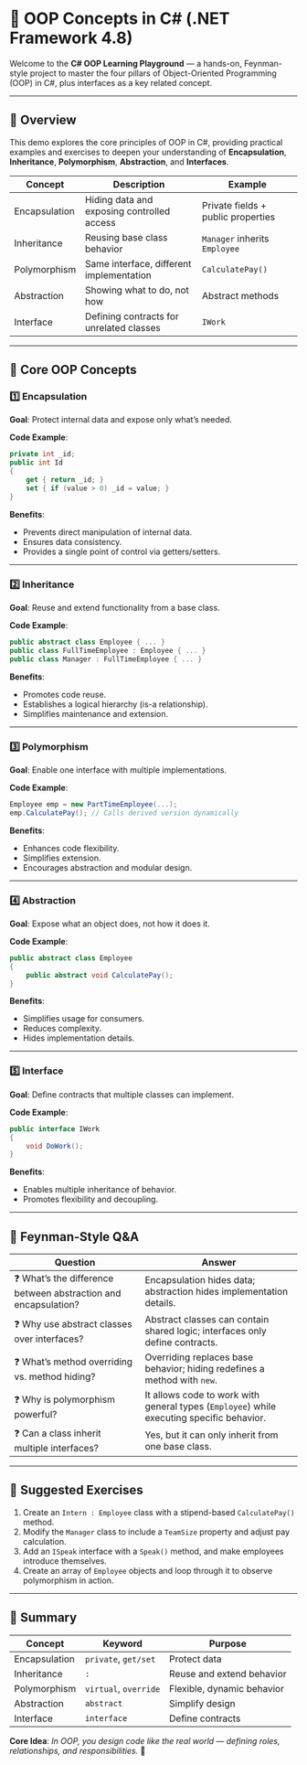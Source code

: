 # 📘 OOP Concepts in C# (.NET Framework 4.8)

Welcome to the **C# OOP Learning Playground** — a hands-on, Feynman-style project to master the four pillars of Object-Oriented Programming (OOP) in C#, plus interfaces as a key related concept.

---

## 🌟 Overview

This demo explores the core principles of OOP in C#, providing practical examples and exercises to deepen your understanding of **Encapsulation**, **Inheritance**, **Polymorphism**, **Abstraction**, and **Interfaces**.

| Concept       | Description                                   | Example                     |
|---------------|-----------------------------------------------|-----------------------------|
| Encapsulation | Hiding data and exposing controlled access    | Private fields + public properties |
| Inheritance   | Reusing base class behavior                   | `Manager` inherits `Employee` |
| Polymorphism  | Same interface, different implementation      | `CalculatePay()`            |
| Abstraction   | Showing what to do, not how                   | Abstract methods            |
| Interface     | Defining contracts for unrelated classes      | `IWork`                     |

---

## 🧱 Core OOP Concepts

### 1️⃣ Encapsulation
**Goal**: Protect internal data and expose only what’s needed.

**Code Example**:
```csharp
private int _id;
public int Id 
{ 
    get { return _id; } 
    set { if (value > 0) _id = value; } 
}
```

**Benefits**:
- Prevents direct manipulation of internal data.
- Ensures data consistency.
- Provides a single point of control via getters/setters.

---

### 2️⃣ Inheritance
**Goal**: Reuse and extend functionality from a base class.

**Code Example**:
```csharp
public abstract class Employee { ... }
public class FullTimeEmployee : Employee { ... }
public class Manager : FullTimeEmployee { ... }
```

**Benefits**:
- Promotes code reuse.
- Establishes a logical hierarchy (is-a relationship).
- Simplifies maintenance and extension.

---

### 3️⃣ Polymorphism
**Goal**: Enable one interface with multiple implementations.

**Code Example**:
```csharp
Employee emp = new PartTimeEmployee(...);
emp.CalculatePay(); // Calls derived version dynamically
```

**Benefits**:
- Enhances code flexibility.
- Simplifies extension.
- Encourages abstraction and modular design.

---

### 4️⃣ Abstraction
**Goal**: Expose what an object does, not how it does it.

**Code Example**:
```csharp
public abstract class Employee
{
    public abstract void CalculatePay();
}
```

**Benefits**:
- Simplifies usage for consumers.
- Reduces complexity.
- Hides implementation details.

---

### 5️⃣ Interface
**Goal**: Define contracts that multiple classes can implement.

**Code Example**:
```csharp
public interface IWork
{
    void DoWork();
}
```

**Benefits**:
- Enables multiple inheritance of behavior.
- Promotes flexibility and decoupling.

---

## 🧠 Feynman-Style Q&A

| Question | Answer |
|----------|--------|
| ❓ What’s the difference between abstraction and encapsulation? | Encapsulation hides data; abstraction hides implementation details. |
| ❓ Why use abstract classes over interfaces? | Abstract classes can contain shared logic; interfaces only define contracts. |
| ❓ What’s method overriding vs. method hiding? | Overriding replaces base behavior; hiding redefines a method with `new`. |
| ❓ Why is polymorphism powerful? | It allows code to work with general types (`Employee`) while executing specific behavior. |
| ❓ Can a class inherit multiple interfaces? | Yes, but it can only inherit from one base class. |

---

## 🧪 Suggested Exercises

1. Create an `Intern : Employee` class with a stipend-based `CalculatePay()` method.
2. Modify the `Manager` class to include a `TeamSize` property and adjust pay calculation.
3. Add an `ISpeak` interface with a `Speak()` method, and make employees introduce themselves.
4. Create an array of `Employee` objects and loop through it to observe polymorphism in action.

---

## 🧭 Summary

| Concept       | Keyword             | Purpose                       |
|---------------|---------------------|-------------------------------|
| Encapsulation | `private`, `get/set`| Protect data                  |
| Inheritance   | `:`                 | Reuse and extend behavior     |
| Polymorphism  | `virtual`, `override`| Flexible, dynamic behavior   |
| Abstraction   | `abstract`          | Simplify design               |
| Interface     | `interface`         | Define contracts              |

**Core Idea**: *In OOP, you design code like the real world — defining roles, relationships, and responsibilities.* 🚀